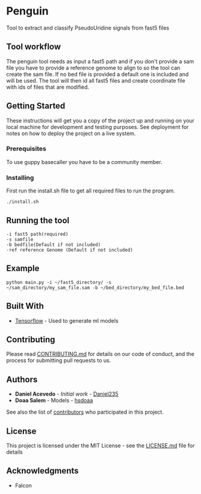 # Penguin
Tool to extract and classify PseudoUridine signals from fast5 files

## Tool workflow
The penguin tool needs as input a fast5 path and if you don't provide a sam file you have to provide a reference genome to align to so the tool can create the sam file.  If no bed file is provided a default one is included and will be used.
The tool will then id all fast5 files and create coordinate file with ids of files that are modified.

## Getting Started

These instructions will get you a copy of the project up and running on your local machine for development and testing purposes. See deployment for notes on how to deploy the project on a live system.

### Prerequisites

To use guppy basecaller you have to be a community member.  

### Installing

First run the install.sh file to get all required files to run the program.

```
./install.sh
```

## Running the tool

```
-i fast5 path(required)
-s samfile
-b bedfile(Default if not included)
-ref reference Genome (Default if not included)
```

## Example

```
python main.py -i ~/fast5_directory/ -s ~/sam_directory/my_sam_file.sam -b ~/bed_directory/my_bed_file.bed
```


## Built With

* [Tensorflow](https://www.tensorflow.org/) - Used to generate ml models

## Contributing

Please read [CONTRIBUTING.md](https://gist.github.com/PurpleBooth/b24679402957c63ec426) for details on our code of conduct, and the process for submitting pull requests to us.

## Authors

* **Daniel Acevedo** - *Initial work* - [Daniel235](https://github.com/daniel235)
* **Doaa Salem** - Models - [hsdoaa](https://github.com/hsdoaa)

See also the list of [contributors](https://github.com/your/project/contributors) who participated in this project.

## License

This project is licensed under the MIT License - see the [LICENSE.md](LICENSE.md) file for details

## Acknowledgments

* Falcon
